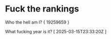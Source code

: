 # Fuck the rankings

Who the hell am I?
{ 19259659 }

What fucking year is it?
[ 2025-03-15T23:33:20Z ]
